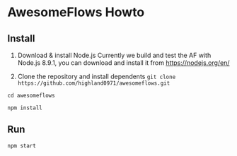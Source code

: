 # AwesomeFlows Howto

## Install
1. Download & install Node.js
Currently we build and test the AF with Node.js 8.9.1, you can download and install it from https://nodejs.org/en/

2. Clone the repository and install dependents
`git clone https://github.com/highland0971/awesomeflows.git`

`cd awesomeflows`

`npm install`

## Run
`npm start`

